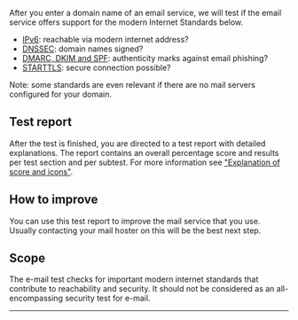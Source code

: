 After you enter a domain name of an email service, we will test if the email service offers support for the modern Internet Standards below.

* [IPv6](/faqs/ipv6/): reachable via modern internet address?
* [DNSSEC](/faqs/dnssec/): domain names signed?
* [DMARC, DKIM and SPF](/faqs/mailauth/): authenticity marks against email phishing?
* [STARTTLS](/faqs/starttls): secure connection possible?

Note: some standards are even relevant if there are no mail servers configured for your domain. 

## Test report
After the test is finished, you are directed to a test report with detailed explanations. The report contains an overall percentage score and results per test section and per subtest. For more information see ["Explanation of score and icons"](/faqs/report/). 

## How to improve
You can use this test report to improve the mail service that you use. Usually contacting your mail hoster on this will be the best next step.   

## Scope
The e-mail test checks for important modern internet standards that contribute to reachability and security. It should not be considered as an all-encompassing security test for e-mail.

---
